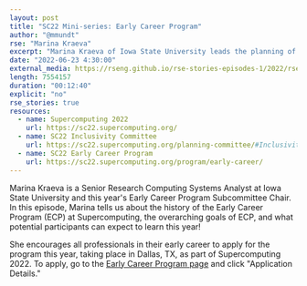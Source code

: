 ```yaml
---
layout: post
title: "SC22 Mini-series: Early Career Program"
author: "@mmundt"
rse: "Marina Kraeva"
excerpt: "Marina Kraeva of Iowa State University leads the planning of the Early Career Program this year at Supercomputing 2022."
date: "2022-06-23 4:30:00"
external_media: https://rseng.github.io/rse-stories-episodes-1/2022/rse-stories-marina-intro-hpc-mini-series-miranda-2.mp3
length: 7554157
duration: "00:12:40"
explicit: "no"
rse_stories: true
resources:
  - name: Supercomputing 2022
    url: https://sc22.supercomputing.org/
  - name: SC22 Inclusivity Committee
    url: https://sc22.supercomputing.org/planning-committee/#Inclusivity
  - name: SC22 Early Career Program
    url: https://sc22.supercomputing.org/program/early-career/
--- 
```


Marina Kraeva is a Senior Research Computing Systems Analyst at Iowa State
University and this year's Early Career Program Subcommittee Chair. In this
episode, Marina tells us about the history of the Early Career Program (ECP) at
Supercomputing, the overarching goals of ECP, and what potential participants
can expect to learn this year!

She encourages all professionals in their early career to apply for the program
this year, taking place in Dallas, TX, as part of Supercomputing 2022. To apply,
go to the [Early Career Program page](https://sc22.supercomputing.org/program/early-career/)
and click "Application Details."
